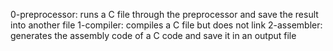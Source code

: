 0-preprocessor: runs a C file through the preprocessor and save the result into another file
1-compiler: compiles a C file but does not link
2-assembler: generates the assembly code of a C code and save it in an output file

